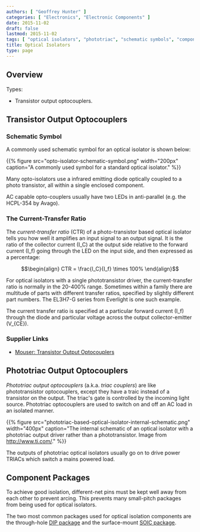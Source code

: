 ```yaml
---
authors: [ "Geoffrey Hunter" ]
categories: [ "Electronics", "Electronic Components" ]
date: 2015-11-02
draft: false
lastmod: 2015-11-02
tags: [ "optical isolators", "phototriac", "schematic symbols", "component packages", "opto-isolators" ]
title: Optical Isolators
type: page
---
```


## Overview

Types:

* Transistor output optocouplers.

## Transistor Output Optocouplers

### Schematic Symbol

A commonly used schematic symbol for an optical isolator is shown below:

{{% figure src="opto-isolator-schematic-symbol.png" width="200px" caption="A commonly used symbol for a standard optical isolator." %}}

Many opto-isolators use a infrared emitting diode optically coupled to a photo transistor, all within a single enclosed component.

AC capable opto-couplers usually have two LEDs in anti-parallel (e.g. the HCPL-354 by Avago).

### The Current-Transfer Ratio

The _current-transfer ratio_ (CTR) of a photo-transistor based optical isolator tells you how well it amplifies an input signal to an output signal. It is the ratio of the collector current \(I_C\) at the output side relative to the forward current \(I_f\) going through the LED on the input side, and then expressed as a percentage:

$$\begin{align}
CTR = \frac{I_C}{I_f} \times 100%
\end{align}$$

For optical isolators with a single phototransistor driver, the current-transfer ratio is normally in the 20-400% range. Sometimes within a family there are multitude of parts with different transfer ratios, specified by slightly different part numbers. The EL3H7-G series from Everlight is one such example.

The current transfer ratio is specified at a particular forward current \(I_f\) through the diode and particular voltage across the output collector-emitter \(V_{CE}\).

### Supplier Links

* [Mouser: Transistor Output Optocouplers](https://www.mouser.com/c/optoelectronics/optocouplers-photocouplers/transistor-output-optocouplers/)

## Phototriac Output Optocouplers

_Phototriac output optocouplers_ (a.k.a. _triac couplers_) are like phototransistor optocouplers, except they have a traic instead of a transistor on the output. The triac's gate is controlled by the incoming light source. Phototriac optocouplers are used to switch on and off an AC load in an isolated manner.

{{% figure src="phototriac-based-optical-isolator-internal-schematic.png" width="400px" caption="The internal schematic of an optical isolator with a phototriac output driver rather than a phototransistor. Image from http://www.ti.com/." %}}

The outputs of phototriac optical isolators usually go on to drive power TRIACs which switch a mains powered load.

## Component Packages

To achieve good isolation, different-net pins must be kept well away from each other to prevent arcing. This prevents many small-pitch packages from being used for optical isolators.

The two most common packages used for optical isolation components are the through-hole [DIP package](/pcb-design/component-packages/dip-component-package) and the surface-mount [SOIC package](/pcb-design/component-packages/soic-component-package).
